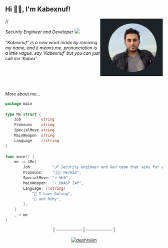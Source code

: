 
<h2> Hi 👋🏼, I'm Kabexnuf!</h2>
//<img align='right' src="https://github.com/YavuzSahbaz/yavuzsahbaz/blob/main/images/ysahbaz.jpg" width="200">
<p><em>Security Engineer and Developer <img src="https://i.giphy.com/26BRIYJNRAreymGwE.gif" width="30"><br><br>
  “Kabexnuf” is a new word made by remixing my name, and it means me. pronunciation is a little vague. say ‘Kabexnuf’ but you can just call me ‘Kabex’
</em></p>
<br><br><br><br>

More about me...

```go
package main

type Me struct {
	Job         string
	Pronouns    string
	SpecialMove string
	MainWeapon  string
	Language    []string
}

func main() {
	me := &Me{
		Job:         "🗡 Security engineer and Red team that aims for a purple team.",
		Pronouns:    "🧑🏽‍💻 He/Him",
		SpecialMove: "🔥 Web",
		MainWeapon:  "⚡️ OWASP ZAP",
		Language: []string{
			"🐹 I Love Golang",
			"💎 and Ruby",
		},
	}
	_ = me
}

```
<p align="center">| ------------- | ------------- | </p>

 <p align="center">
    <a href="https://www.linkedin.com/in/ysahbaz" target="blank">
    <img align="center" src="https://cdn.jsdelivr.net/npm/simple-icons@3.0.1/icons/linkedin.svg" alt="dephraiim" height="20" width="20" /></a>

  </p>
